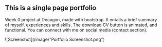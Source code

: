## This is a single page portfolio
Week 0 project at Decagon, made with bootstrap. It entails a brief summary of myself, experiences and skills. The download CV button is animated, and functional. You can connect with me on social media (contact section). 

![Screenshot](/image/"Portfolio Screenshot.png")